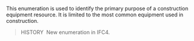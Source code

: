 ﻿This enumeration is used to identify the primary purpose of a construction equipment resource. It is limited to the most common equipment used in construction.

> HISTORY&nbsp; New enumeration in IFC4.
